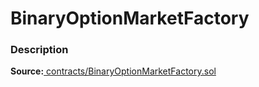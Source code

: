 # BinaryOptionMarketFactory

### Description <a id="description"></a>

**Source:**[ contracts/BinaryOptionMarketFactory.sol](https://github.com/perifinance/peri-finance/blob/master/contracts/BinaryOptionMarketFactory.sol)

